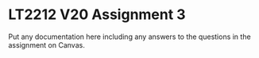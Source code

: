 # LT2212 V20 Assignment 3

Put any documentation here including any answers to the questions in the 
assignment on Canvas.
